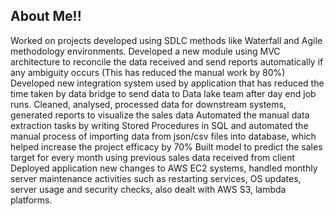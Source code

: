 ## About Me!!
Worked on projects developed using SDLC methods like Waterfall and Agile methodology environments. Developed a new module using MVC architecture to reconcile the data received and send reports automatically if any ambiguity occurs (This has reduced the manual work by 80%) Developed new integration system used by application that has reduced the time taken by data bridge to send data to Data lake team after day end job runs. Cleaned, analysed, processed data for downstream systems, generated reports to visualize the sales data
Automated the manual data extraction tasks by writing Stored Procedures in SQL and automated the manual process of importing data from json/csv files into database, which helped increase the project efficacy by 70%
Built model to predict the sales target for every month using previous sales data received from client
Deployed application new changes to AWS EC2 systems, handled monthly server maintenance activities such as restarting services, OS updates, server usage and security checks, also dealt with AWS S3, lambda platforms.
